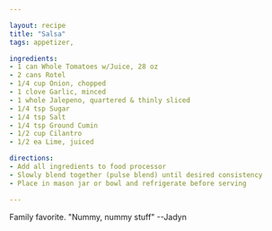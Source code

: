 ```yaml
---

layout: recipe
title: "Salsa"
tags: appetizer,

ingredients:
- 1 can Whole Tomatoes w/Juice, 28 oz
- 2 cans Rotel
- 1/4 cup Onion, chopped
- 1 clove Garlic, minced
- 1 whole Jalepeno, quartered & thinly sliced
- 1/4 tsp Sugar
- 1/4 tsp Salt
- 1/4 tsp Ground Cumin
- 1/2 cup Cilantro
- 1/2 ea Lime, juiced

directions:
- Add all ingredients to food processor
- Slowly blend together (pulse blend) until desired consistency
- Place in mason jar or bowl and refrigerate before serving

---
```


Family favorite. "Nummy, nummy stuff" --Jadyn
